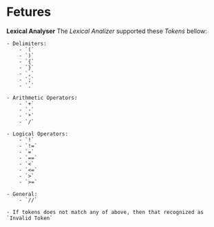 # Fetures

**Lexical Analyser**
The *Lexical Analizer* supported these *Tokens* bellow:

    - Delimiters:
        - `(`
        - `)`
        - `{`
        - `}`
        - `,`
        - `;`
        - `.`

    - Arithmetic Operators: 
        - `+` 
        - `-` 
        - `*` 
        - `/` 
    
    - Logical Operators: 
        - `!`
        - `!=`
        - `=`
        - `==`
        - `<` 
        - `<=` 
        - `>`
        - `>=`

    - General:
        - `//`

    - If tokens does not match any of above, then that recognized as `Invalid Token`
